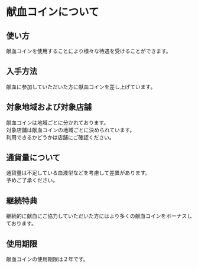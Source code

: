 # 献血コインについて

## 使い方
献血コインを使用することにより様々な待遇を受けることができます。  

## 入手方法
献血に参加していただいた方に献血コインを差し上げています。  

## 対象地域および対象店舗
献血コインは地域ごとに分かれております。  
対象店舗は献血コインの地域ごとに決められています。  
利用できるかどうかは店舗にご確認ください。<br>

## 通貨量について
通貨量は不足している血液型などを考慮して差異があります。  
予めご了承ください。<br>

## 継続特典
継続的に献血にご協力していただいた方にはより多くの献血コインをボーナスしております。  

## 使用期限
献血コインの使用期限は２年です。<br>
